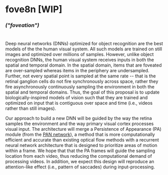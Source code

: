 # fove8n [WIP]
### _("foveation")_
#

Deep neural networks (DNNs) optimized for object recognition are the best models of the the human visual system. All such models are trained on still images and optimized over millions of samples. However, unlike object recognition DNNs, the human visual system receives inputs in both the spatial and temporal domain. In the spatial domain, items that are foveated are over-sampled whereas items in the periphery are undersampled. Further, not every spatial point is sampled at the same rate -- that is the retinal ganglion cells do not fire synchronously across space, rather they fire asynchronously continuously sampling the environment in both the spatial and temporal domains. Thus, the goal of this proposal is to update biologically-inspired models of vision such that they are trained and optimized on input that is contiguous over space and time (i.e., videos rather than still images).

Our approach to build a new DNN will be guided by the way the retina samples the environment and the way primary visual cortex processes visual input. The architecture will merge a Persistence of Appearance (PA) module (from the [PAN network](https://github.com/zhang-can/PAN-PyTorch)), a method that is more computationally efficient and accurate than existing optical flow methods with a recurrent neural network architecture that is designed to prioritize areas of motion within a frame. We hope that that the PA frames will guide the sampling location from each video, thus reducing the computational demand of processing videos. In addition, we expect this design will reproduce an attention-like effect (i.e., pattern of saccades) during input-processing.
